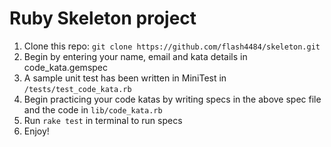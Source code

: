# Ruby Skeleton project

1. Clone this repo: `git clone https://github.com/flash4484/skeleton.git`
2. Begin by entering your name, email and kata details in code_kata.gemspec
3. A sample unit test has been written in MiniTest in `/tests/test_code_kata.rb`
4. Begin practicing your code katas by writing specs in the above spec file and the code in `lib/code_kata.rb`
5. Run `rake test` in terminal to run specs
6. Enjoy!
